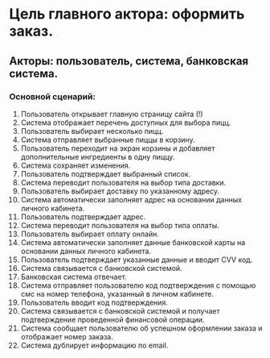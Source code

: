 # Цель главного актора: оформить заказ.

## Акторы: пользователь, система, банковская система.

### Основной сценарий:

1. Пользователь открывает главную страницу сайта (!)
2. Система отображает перечень доступных для выбора пицц.
3. Пользователь выбирает несколько пицц.
4. Система отправляет выбранные пиццы в корзину.
5. Пользователь переходит на экран корзины и добавляет дополнительные ингредиенты в одну пиццу.
6. Система сохраняет изменения.
7. Пользователь подтверждает выбранный список.
8. Система переводит пользователя на выбор типа доставки.
9. Пользователь выбирает доставку по указанному адресу.
10. Система автоматически заполняет адрес на основании данных личного кабинета.
11. Пользователь подтверждает адрес.
12. Система переводит пользователя на выбор типа оплаты.
13. Пользователь выбирает оплату онлайн.
14. Система автоматически заполняет данные банковской карты на основании данных личного кабинета.
15. Пользователь подтверждает указанные данные и вводит CVV код.
16. Система связывается с банковской системой.
17. Банковская система отвечает.
18. Система отправляет пользователю код подтверждения с помощью смс на номер телефона, указанный в личном кабинете.
19. Пользователь вводит код подтверждения.
20. Система связывается с банковской системой и получает подтверждение проведенной финансовой операции.
21. Система сообщает пользователю об успешном оформлении заказа и отображает номер заказа.
22. Система дублирует информацию по email.

